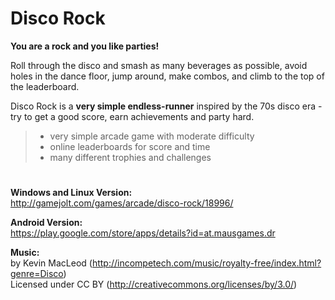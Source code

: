 # Disco Rock

**You are a rock and you like parties!**

Roll through the disco and smash as many beverages as possible, avoid holes in the dance floor, jump around, make combos, and climb to the top of the leaderboard. 

Disco Rock is a **very simple endless-runner** inspired by the 70s disco era - try to get a good score, earn achievements and party hard.

> - very simple arcade game with moderate difficulty
> - online leaderboards for score and time
> - many different trophies and challenges

#

**Windows and Linux Version:**  
<http://gamejolt.com/games/arcade/disco-rock/18996/>

**Android Version:**  
<https://play.google.com/store/apps/details?id=at.mausgames.dr>

**Music:**  
by Kevin MacLeod (<http://incompetech.com/music/royalty-free/index.html?genre=Disco>)  
Licensed under CC BY (<http://creativecommons.org/licenses/by/3.0/>)

[1]: http://gamejolt.com/